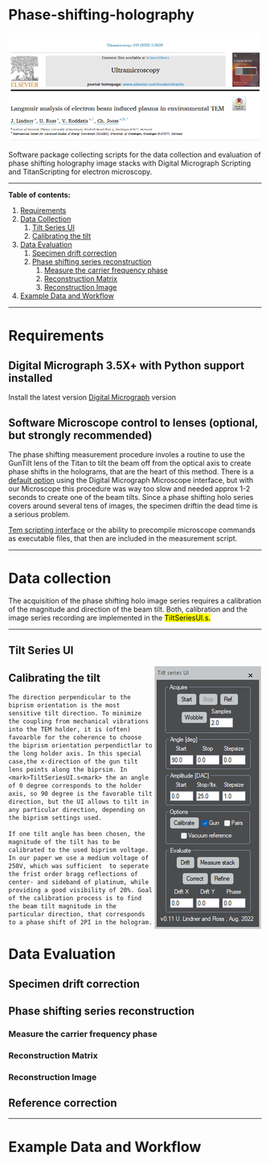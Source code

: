 # Phase-shifting-holography

[![Phase Shifting Paper](https://github.com/SrcJonasLindner/phase-shifting-holography/blob/main/doc_images/PaperHeader.png)](https://doi.org/10.1016/j.ultramic.2022.113629)

Software package collecting scripts for the data collection and evaluation of phase shifting holography image stacks with Digital Micrograph Scripting and TitanScripting for electron microscopy.

--- 
**Table of contents:**

1. [Requirements](#requirements)
1. [Data Collection](#data-collection) <br>
    1. [Tilt Series UI](#tilt-series-ui) <br>
    1. [Calibrating the tilt](#calibrating-the-tilt)
1. [Data Evaluation](#data-evaluation)<br>
    1. [Specimen drift correction](#specimen-drift-correction)<br>
    1. [Phase shifting series reconstruction](#phase-shifting-series-reconstruction)<br>   
        1. [Measure the carrier frequency phase](#measure-the-carrier-frequency-phase)<br>
        1. [Reconstruction Matrix](#reconstruction-matrix)<br>
        1. [Reconstruction Image](#reconstruction-image)<br>
1. [Example Data and Workflow](#example-data-and-workflow)<br>

---

# Requirements
  ## Digital Micrograph 3.5X+ with Python support installed
  
  Install the latest version [Digital Micrograph](https://www.gatan.com/installation-instructions) version
  
  ## Software Microscope control to lenses (optional, but strongly recommended)
  The phase shifting measurement procedure involes a routine to use the GunTilt lens of the Titan to tilt the beam off from the optical axis to create phase    shifts in the holograms, that are the heart of this method. There is a [default option](http://www.dmscripting.com/tem_control.html) using the Digital Micrograph Microscope interface, but with our Microscope this procedure was way too slow and needed approx 1-2 seconds to create one of the beam tilts. Since a phase shifting holo series covers around several tens of images, the specimen driftin the dead time is a serious problem. 
 
  [Tem scripting interface](https://temscript.readthedocs.io/) or the ability to precompile microscope commands as executable files, that then are included in the measurement script.
  
---
# Data collection

The acquisition of the phase shifting holo image series requires a calibration of the magnitude and direction of the beam tilt. Both, calibration and the image series recording are implemented in the <mark>TiltSeriesUI.s<mark>. 


    
---
  ## Tilt Series UI
<div class="content">
  <img align="right" src="https://github.com/SrcJonasLindner/phase-shifting-holography/blob/main/doc_images/TiltSeriesUI.png">
</div>
  
  
  
  ## Calibrating the tilt
    
    The direction perpendicular to the biprism orientation is the most sensitive tilt direction. To minimize the coupling from mechanical vibrations into the TEM holder, it is (often) favoarble for the coherence to choose the biprism orientation perpendictlar to the long holder axis. In this special case,the x-direction of the gun tilt lens points along the biprsim. In <mark>TiltSeriesUI.s<mark> the an angle of 0 degree corresponds to the holder axis, so 90 degree is the favorable tilt direction, but the UI allows to tilt in any particular direction, depending on the biprism settings used.
    
    If one tilt angle has been chosen, the magnitude of the tilt has to be calibrated to the used biprism voltage. In our paper we use a medium voltage of 250V, which was sufficient  to seperate the frist order bragg reflections of center- and sideband of platinum, while providing a good visibility of 20%. Goal of the calibration process is to find the beam tilt magnitude in the particular direction, that corresponds to a phase shift of 2PI in the hologram. 
    
    
    
# Data Evaluation

 ## Specimen drift correction

 ## Phase shifting series reconstruction
  ### Measure the carrier frequency phase
  ### Reconstruction Matrix
  ### Reconstruction Image

  ## Reference correction
  
  ---
# Example Data and Workflow
